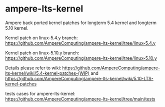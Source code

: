 # ampere-lts-kernel
Ampere back ported kernel patches for longterm 5.4 kernel and longterm 5.10 kernel.

Kernel patch on linux-5.4.y branch: https://github.com/AmpereComputing/ampere-lts-kernel/tree/linux-5.4.y

Kernel patch on linux-5.10.y branch: https://github.com/AmpereComputing/ampere-lts-kernel/tree/linux-5.10.y

Details please refer to wiki: https://github.com/AmpereComputing/ampere-lts-kernel/wiki/5.4-kernel-patches-(WIP) and https://github.com/AmpereComputing/ampere-lts-kernel/wiki/5.10-LTS-kernel-patches

tests cases for ampere-lts-kernel: https://github.com/AmpereComputing/ampere-lts-kernel/tree/main/tests
